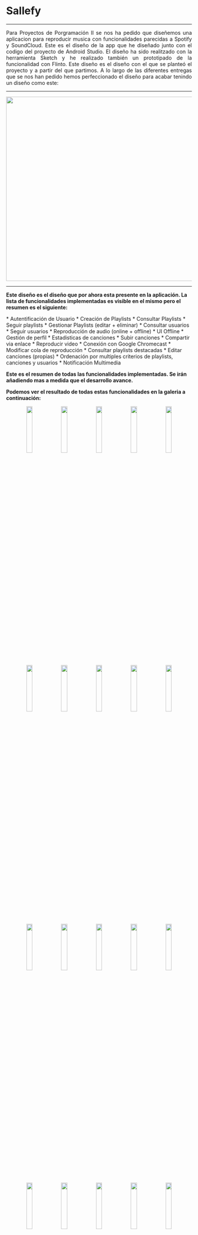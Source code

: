 # Sallefy

-------------

<p align="justify">
Para Proyectos de Porgramación II se nos ha pedido que diseñemos una aplicacion para reproducir musica con funcionalidades parecidas a Spotify y SoundCloud. Este es el diseño de la app que he diseñado junto con el codigo del proyecto de Android Studio. El diseño ha sido realitzado con la herramienta Sketch y he realizado también un prototipado de la funcionalidad con Flinto. Este diseño es el diseño con el que se planteó el proyecto y a partir del que partimos. A lo largo de las diferentes entregas que se nos han pedido hemos perfeccionado el diseño para acabar tenindo un diseño como este:
</p>

-------------

<p align="center">
  <img src="https://user-images.githubusercontent.com/48185184/77230548-47f8ac80-6b95-11ea-995f-fb809f6d74b1.png" data-canonical-src="https://user-images.githubusercontent.com/48185184/77230548-47f8ac80-6b95-11ea-995f-fb809f6d74b1.png" width="580" height="500" />
</p>

-------------
<p align="justify">
  
**Este diseño es el diseño que por ahora esta presente en la aplicación. La lista de funcionalidades implementadas es visible en el mismo pero el resumen es el siguiente:**
</p>
* Autentificación de Usuario
* Creación de Playlists
* Consultar Playlists
* Seguir playlists
* Gestionar Playlists (editar + eliminar)
* Consultar usuarios
* Seguir usuarios
* Reproducción de audio (online + offline)
* UI Offline
* Gestión de perfil
* Estadisticas de canciones
* Subir canciones
* Compartir via enlace
* Reproducir video
* Conexión con Google Chromecast
* Modificar cola de reproducción
* Consultar playlists destacadas
* Editar canciones (propias)
* Ordenación por multiples criterios de playlists, canciones y usuarios
* Notificación Multimedia

**Este es el resumen de todas las funcionalidades implementadas. Se irán añadiendo mas a medida que el desarrollo avance.**


**Podemos ver el resultado de todas estas funcionalidades en la galeria a continuación:**
<p align="center">
<img src="https://user-images.githubusercontent.com/48185184/82435842-32203e80-9a95-11ea-97bd-73a0651268c2.png" width="18%"></img> <img src="https://user-images.githubusercontent.com/48185184/82435850-351b2f00-9a95-11ea-8532-f786458bd521.png" width="18%"></img> <img src="https://user-images.githubusercontent.com/48185184/82435858-364c5c00-9a95-11ea-8b58-efeb9b0a51b9.png" width="18%"></img> <img src="https://user-images.githubusercontent.com/48185184/82435862-36e4f280-9a95-11ea-9d18-4d219692041a.png" width="18%"></img> <img src="https://user-images.githubusercontent.com/48185184/82435865-377d8900-9a95-11ea-81e7-2cff9f1d6136.png" width="18%"></img> <img src="https://user-images.githubusercontent.com/48185184/82436927-db1b6900-9a96-11ea-8be4-b1945320d137.png" width="18%"></img> <img src="https://user-images.githubusercontent.com/48185184/82435869-38aeb600-9a95-11ea-9cbe-82524190c149.png" width="18%"></img> <img src="https://user-images.githubusercontent.com/48185184/82435870-39474c80-9a95-11ea-9ada-73ad20a53c98.png" width="18%"></img> <img src="https://user-images.githubusercontent.com/48185184/82435871-39474c80-9a95-11ea-86bc-aa1a40b07116.png" width="18%"></img> <img src="https://user-images.githubusercontent.com/48185184/82435874-39dfe300-9a95-11ea-9e1e-2b82ca12dc2d.png" width="18%"></img> <img src="https://user-images.githubusercontent.com/48185184/82435875-39dfe300-9a95-11ea-9f49-2673a11d8876.png" width="18%"></img> <img src="https://user-images.githubusercontent.com/48185184/82435876-3a787980-9a95-11ea-8d9b-95126d1165d9.png" width="18%"></img> <img src="https://user-images.githubusercontent.com/48185184/82435877-3b111000-9a95-11ea-80af-bfb91e92bd96.png" width="18%"></img> <img src="https://user-images.githubusercontent.com/48185184/82435879-3b111000-9a95-11ea-9786-2a5faed75c6a.png" width="18%"></img> <img src="https://user-images.githubusercontent.com/48185184/82435880-3ba9a680-9a95-11ea-8267-cb5ddad87bea.png" width="18%"></img> <img src="https://user-images.githubusercontent.com/48185184/82435883-3ba9a680-9a95-11ea-9a59-db546517f33c.png" width="18%"></img> <img src="https://user-images.githubusercontent.com/48185184/82436422-18cbc200-9a96-11ea-94d7-65990d17f2f4.png" width="18%"></img> <img src="https://user-images.githubusercontent.com/48185184/82436439-1b2e1c00-9a96-11ea-9057-83536024badd.png" width="18%"></img> <img src="https://user-images.githubusercontent.com/48185184/82436446-1d907600-9a96-11ea-8966-43295e0c96ba.png" width="18%"></img> <img src="https://user-images.githubusercontent.com/48185184/82436448-1ec1a300-9a96-11ea-80bc-08503d83c22f.png" width="18%"></img> 
</p>

**Para la mejor visualización con el emulador el proyecto lo he compilado con un Pixel 3a XL.**

**Juntamente con compilar con un Pixel 3a XL, recomendamos asignar a la maquina virtual una cantidad de RAM i de VM Heap superior a la que viene por defecto ya que nuestra app tiene mucho contenido y en caso que la maquina virtual no disponga de la RAM necesaria, el rendimiento es horroroso. Intentaremos mejorar esto para la tercera entrega**



